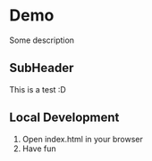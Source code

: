 # Demo

Some description

## SubHeader

This is a test :D

## Local Development

1. Open index.html in your browser
2. Have fun

